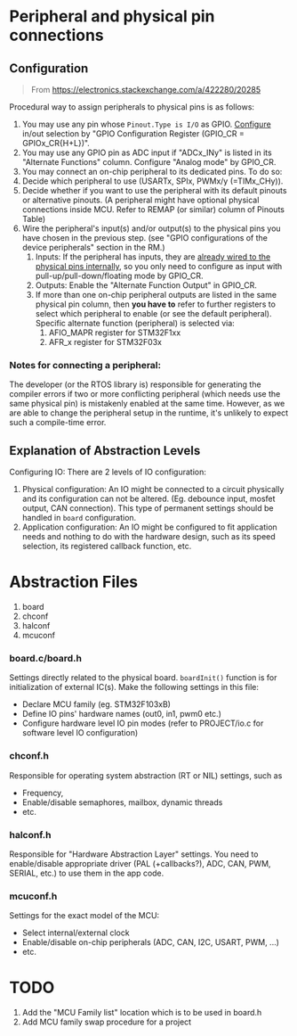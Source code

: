 # Peripheral and physical pin connections

## Configuration 
> From https://electronics.stackexchange.com/a/422280/20285

Procedural way to assign peripherals to physical pins is as follows: 

1. You may use any pin whose `Pinout.Type is I/O` as GPIO. [Configure][2] in/out selection by "GPIO Configuration Register (GPIO_CR = GPIOx_CR{H+L})".
2. You may use any GPIO pin as ADC input if "ADCx_INy" is listed in its "Alternate Functions" column. Configure "Analog mode" by GPIO_CR.
3. You may connect an on-chip peripheral to its dedicated pins. To do so:
  1. Decide which peripheral to use (USARTx, SPIx, PWMx/y (=TIMx_CHy)). 
  2. Decide whether if you want to use the peripheral with its default pinouts or alternative pinouts. (A peripheral might have optional physical connections inside MCU. Refer to REMAP (or similar) column of Pinouts Table)
  3. Wire the peripheral's input(s) and/or output(s) to the physical pins you have chosen in the previous step. (see "GPIO configurations of the device peripherals" section in the RM.)
      1. Inputs: If the peripheral has inputs, they are [already wired to the physical pins internally][3], so you only need to configure as input with pull-up/pull-down/floating mode by GPIO_CR.
      2. Outputs: Enable the "Alternate Function Output" in GPIO_CR. 
      3. If more than one on-chip peripheral outputs are listed in the same physical pin column, then **you have to** refer to further registers  to select which peripheral to enable (or see the default peripheral). Specific alternate function (peripheral) is selected via:
          1. AFIO_MAPR register for STM32F1xx
          2. AFR_x register for STM32F03x


### Notes for connecting a peripheral: 

The developer (or the RTOS library is) responsible for generating the compiler errors if two or more conflicting peripheral (which needs use the same physical pin) is mistakenly enabled at the same time. However, as we are able to change the peripheral setup in the runtime, it's unlikely to expect such a compile-time error.

  [2]: https://i.stack.imgur.com/J5v8P.png
  [3]: https://i.stack.imgur.com/hlBTv.png


## Explanation of Abstraction Levels

Configuring IO: There are 2 levels of IO configuration:

1. Physical configuration: An IO might be connected to a circuit physically and its configuration can not be altered. (Eg. debounce input, mosfet output, CAN connection). This type of permanent settings should be handled in `board` configuration.
2. Application configuration: An IO might be configured to fit application needs and nothing to do with the hardware design, such as its speed selection, its registered callback function, etc.


# Abstraction Files

1. board
2. chconf
3. halconf
4. mcuconf

### board.c/board.h

Settings directly related to the physical board. `boardInit()` function is for
initialization of external IC(s). Make the following settings in this file:

* Declare MCU family (eg. STM32F103xB)
* Define IO pins' hardware names (out0, in1, pwm0 etc.)
* Configure hardware level IO pin modes (refer to PROJECT/io.c for software level IO configuration)

### chconf.h

Responsible for operating system abstraction (RT or NIL) settings, such as

* Frequency,
* Enable/disable semaphores, mailbox, dynamic threads
* etc.

### halconf.h

Responsible for "Hardware Abstraction Layer" settings. You need to enable/disable
appropriate driver (PAL (+callbacks?), ADC, CAN, PWM, SERIAL, etc.) to use
them in the app code.

### mcuconf.h

Settings for the exact model of the MCU:

* Select internal/external clock
* Enable/disable on-chip peripherals (ADC, CAN, I2C, USART, PWM, ...)
* etc.

# TODO

1. Add the "MCU Family list" location which is to be used in board.h
2. Add MCU family swap procedure for a project
